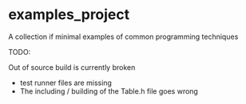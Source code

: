 # examples_project
A collection if minimal examples of common programming techniques


TODO:

Out of source build is currently broken
 - test runner files are missing
 - The including / building of the Table.h file goes wrong